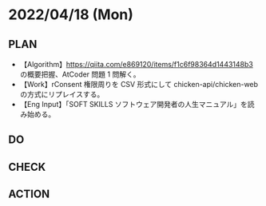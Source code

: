 # 2022/04/18 (Mon)

## PLAN

- 【Algorithm】https://qiita.com/e869120/items/f1c6f98364d1443148b3 の概要把握、AtCoder 問題 1 問解く。
- 【Work】rConsent 権限周りを CSV 形式にして chicken-api/chicken-web の方式にリプレイスする。
- 【Eng Input】「SOFT SKILLS ソフトウェア開発者の人生マニュアル」を読み始める。

## DO

## CHECK

## ACTION

